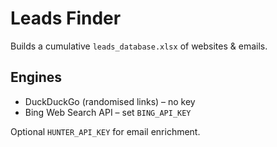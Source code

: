 
# Leads Finder

Builds a cumulative `leads_database.xlsx` of websites & emails.

## Engines
* DuckDuckGo (randomised links) – no key
* Bing Web Search API – set `BING_API_KEY`

Optional `HUNTER_API_KEY` for email enrichment.
